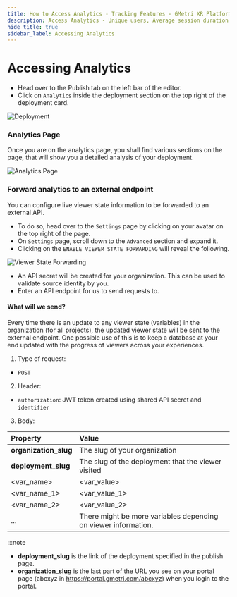 ```yaml
---
title: How to Access Analytics - Tracking Features - GMetri XR Platform
description: Access Analytics - Unique users, Average session duration, Browsers, Platforms wih Analytics Dashboard for Deployments - Tutorials on GMetri Documentation
hide_title: true
sidebar_label: Accessing Analytics
---
```


# Accessing Analytics

- Head over to the Publish tab on the left bar of the editor.
- Click on `Analytics` inside the deployment section on the top right of the deployment card. 

![Deployment](https://r.vrgmetri.com/image/q_90/gb-web/portal-docs/assets/img/screenshots/z5/deployment.JPG#boxShadow)
### Analytics Page

Once you are on the analytics page, you shall find various sections on the page, that will show you a detailed analysis of your deployment. 

![Analytics Page](https://r.vrgmetri.com/image/q_90/gb-web/portal-docs/assets/img/screenshots/analytics_page_1.png.jpg#boxShadow/)

### Forward analytics to an external endpoint

You can configure live viewer state information to be forwarded to an external API. 
- To do so, head over to the `Settings` page by clicking on your avatar on the top right of the page.
- On `Settings` page, scroll down to the `Advanced` section and expand it.
- Clicking on the `ENABLE VIEWER STATE FORWARDING` will reveal the following.

![Viewer State Forwarding](https://r.vrgmetri.com/image/q_100/gb-web/portal-docs/assets/img/screenshots/viewer_state_forwarding.png.jpg#boxShadow/)

- An API secret will be created for your organization. This can be used to validate source identity by you.
- Enter an API endpoint for us to send requests to.

#### What will we send?

Every time there is an update to any viewer state (variables) in the organization (for all projects), the updated viewer state will be sent to the external endpoint. One possible use of this is to keep a database at your end updated with the progress of viewers across your experiences.

1. Type of request: 

- `POST`

2. Header:

- `authorization`: JWT token created using shared API secret and `identifier`

3. Body:

| Property              | Value                                              |
|:----------------------|:---------------------------------------------------|
| **organization_slug** | The slug of your organization                      |
| **deployment_slug**   | The slug of the deployment that the viewer visited |
| <var_name>            | <var_value>                                        | 
| <var_name_1>          | <var_value_1>                                      | 
| <var_name_2>          | <var_value_2>                                      |
| ...                   | There might be more variables depending on viewer information.|

:::note
- **deployment_slug** is the link of the deployment specified in the publish page.
- **organization_slug** is the last part of the URL you see on your portal page (abcxyz in https://portal.gmetri.com/abcxyz) when you login to the portal.